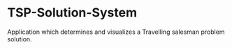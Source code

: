 # TSP-Solution-System
Application which determines and visualizes a Travelling salesman problem solution.
